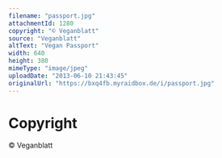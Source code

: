 ```yaml
---
filename: "passport.jpg"
attachmentId: 1280
copyright: "© Veganblatt"
source: "Veganblatt"
altText: "Vegan Passport"
width: 640
height: 380
mimeType: "image/jpeg"
uploadDate: "2013-06-10 21:43:45"
originalUrl: "https://bxq4fb.myraidbox.de/i/passport.jpg"
---
```


# Copyright

© Veganblatt
